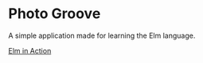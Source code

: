 # Photo Groove

A simple application made for learning the Elm language.

[Elm in Action](https://www.manning.com/books/elm-in-action)